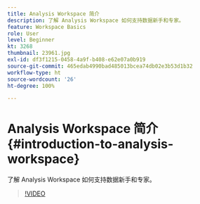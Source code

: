 ```yaml
---
title: Analysis Workspace 简介
description: 了解 Analysis Workspace 如何支持数据新手和专家。
feature: Workspace Basics
role: User
level: Beginner
kt: 3268
thumbnail: 23961.jpg
exl-id: df3f1215-0458-4a9f-b408-e62e07a0b919
source-git-commit: 465edab4990bad485013bcea74db02e3b53d1b32
workflow-type: ht
source-wordcount: '26'
ht-degree: 100%

---
```


# Analysis Workspace 简介 {#introduction-to-analysis-workspace}

了解 Analysis Workspace 如何支持数据新手和专家。

>[!VIDEO](https://video.tv.adobe.com/v/28165/?quality=12)
